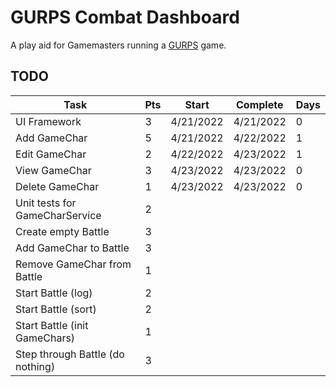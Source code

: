 # GURPS Combat Dashboard

A play aid for Gamemasters running a [GURPS](http://www.sjgames.com/gurps/) game.

## TODO

| Task                             | Pts | Start     | Complete  | Days |
|----------------------------------|-----|-----------|-----------|------|
| UI Framework                     | 3   | 4/21/2022 | 4/21/2022 | 0    |
| Add GameChar                     | 5   | 4/21/2022 | 4/22/2022 | 1    |
| Edit GameChar                    | 2   | 4/22/2022 | 4/23/2022 | 1    |
| View GameChar                    | 3   | 4/23/2022 | 4/23/2022 | 0    |
| Delete GameChar                  | 1   | 4/23/2022 | 4/23/2022 | 0    |
| Unit tests for GameCharService   | 2   |           |           |      |
| Create empty Battle              | 3   |           |           |      |
| Add GameChar to Battle           | 3   |           |           |      |
| Remove GameChar from Battle      | 1   |           |           |      |
| Start Battle (log)               | 2   |           |           |      |
| Start Battle (sort)              | 2   |           |           |      |
| Start Battle (init GameChars)    | 1   |           |           |      |
| Step through Battle (do nothing) | 3   |           |           |      |
